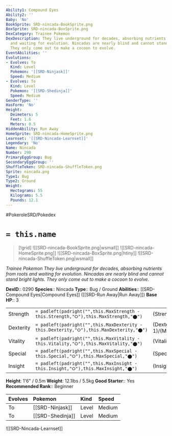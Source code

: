 ```yaml
---
Ability1: Compound Eyes
Ability2: ''
Baby: 'No'
BookSprite: SRD-nincada-BookSprite.png
BoxSprite: SRD-nincada-BoxSprite.png
DexCategory: Trainee Pokemon
DexDescription: They live underground for decades, absorbing nutrients from roots
  and waiting for evolution. Nincadas are nearly blind and cannot stand bright lights.
  They only come out to make a cocoon to evolve.
EventAbilities: ''
Evolutions:
- Evolves: To
  Kind: Level
  Pokemon: '[[SRD-Ninjask]]'
  Speed: Medium
- Evolves: To
  Kind: Level
  Pokemon: '[[SRD-Shedinja]]'
  Speed: Medium
GenderType: ''
HasForm: 'No'
Height:
  Deimeters: 5
  Feet: 1.6
  Meters: 0.5
HiddenAbility: Run Away
HomeSprite: SRD-nincada-HomeSprite.png
Learnset: '[[SRD-Nincada-Learnset]]'
Legendary: 'No'
Name: Nincada
Number: 290
PrimaryEggGroup: Bug
SecondaryEggGroup: ''
ShuffleToken: SRD-nincada-ShuffleToken.png
Sprite: nincada.png
Type1: Bug
Type2: Ground
Weight:
  Hectograms: 55
  Kilograms: 5.5
  Pounds: 12.1
---
```


#PokeroleSRD/Pokedex

# `= this.name`

> [!grid]
> ![[SRD-nincada-BookSprite.png|wsmall]]
> ![[SRD-nincada-HomeSprite.png]]
> ![[SRD-nincada-BoxSprite.png|htiny]]
> ![[SRD-nincada-ShuffleToken.png|wsmall]]


*Trainee Pokemon*
*They live underground for decades, absorbing nutrients from roots and waiting for evolution. Nincadas are nearly blind and cannot stand bright lights. They only come out to make a cocoon to evolve.*

**DexID**:: 0290
**Species**:: Nincada
**Type**:: Bug / Ground
**Abilities**:: [[SRD-Compound Eyes|Compound Eyes]] ([[SRD-Run Away|Run Away]])
**Base HP**:: 3

|           |                                                                                        |                                          |
| --------- | -------------------------------------------------------------------------------------- | ---------------------------------------- |
| Strength  | `= padleft(padright("",this.MaxStrength - this.Strength,"⭘"),this.MaxStrength,"⬤")`    | (Strength::2)/(MaxStrength::4)   |
| Dexterity | `= padleft(padright("",this.MaxDexterity - this.Dexterity,"⭘"),this.MaxDexterity,"⬤")` | (Dexterity:: 1)/(MaxDexterity::3) |
| Vitality  | `= padleft(padright("",this.MaxVitality - this.Vitality,"⭘"),this.MaxVitality,"⬤")`    | (Vitality::2)/(MaxVitality::5)   |
| Special   | `= padleft(padright("",this.MaxSpecial - this.Special,"⭘"),this.MaxSpecial,"⬤")`       | (Special::1)/(MaxSpecial::3)     |
| Insight   | `= padleft(padright("",this.MaxInsight - this.Insight,"⭘"),this.MaxInsight,"⬤")`       | (Insight::1)/(MaxInsight::3)     |

**Height**: 1'6" / 0.5m
**Weight**: 12.1lbs / 5.5kg
**Good Starter**:: Yes
**Recommended Rank**:: Beginner

| Evolves   | Pokemon          | Kind   | Speed   |
|:----------|:-----------------|:-------|:--------|
| To        | [[SRD-Ninjask]]  | Level  | Medium  |
| To        | [[SRD-Shedinja]] | Level  | Medium  |

![[SRD-Nincada-Learnset]]